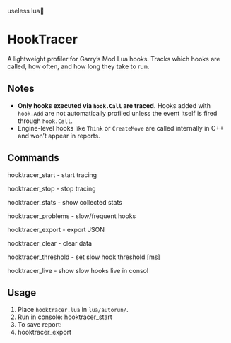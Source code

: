 useless lua🤮
# HookTracer
A lightweight profiler for Garry’s Mod Lua hooks.
Tracks which hooks are called, how often, and how long they take to run.
## Notes
- **Only hooks executed via `hook.Call` are traced.**
Hooks added with `hook.Add` are not automatically profiled unless the event itself is fired through `hook.Call`.
- Engine-level hooks like `Think` or `CreateMove` are called internally in C++ and won’t appear in reports.
## Commands
hooktracer_start - start tracing

hooktracer_stop - stop tracing

hooktracer_stats - show collected stats

hooktracer_problems - slow/frequent hooks

hooktracer_export - export JSON

hooktracer_clear - clear data

hooktracer_threshold - set slow hook threshold [ms]

hooktracer_live - show slow hooks live in consol
## Usage
1. Place `hooktracer.lua` in `lua/autorun/`.
2. Run in console:
hooktracer_start
3. To save report:
4. hooktracer_export
